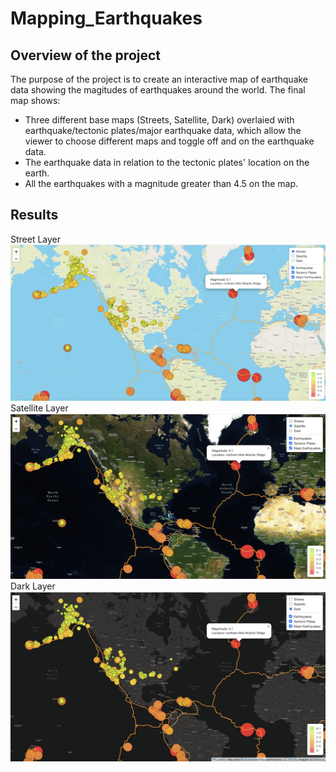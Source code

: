 # Mapping_Earthquakes
## Overview of the project
The purpose of the project is to create an interactive map of earthquake data showing the magitudes of earthquakes around the world. The final map shows:
* Three different base maps (Streets, Satellite, Dark) overlaied with earthquake/tectonic plates/major earthquake data, which allow the viewer to choose different maps and toggle off and on the earthquake data.
* The earthquake data in relation to the tectonic plates' location on the earth. 
* All the earthquakes with a magnitude greater than 4.5 on the map.

## Results
Street Layer
![Street Layer](Resources/Streets_Layer.png)
Satellite Layer
![Satelllite Layer](Resources/Satellite_Layer.png)
Dark Layer
![Dark Layer](Resources/Dark_Layer.png)


